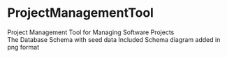 # ProjectManagementTool
Project Management Tool for Managing Software Projects
<br>
The Database Schema with seed data Included
Schema diagram added in png format
